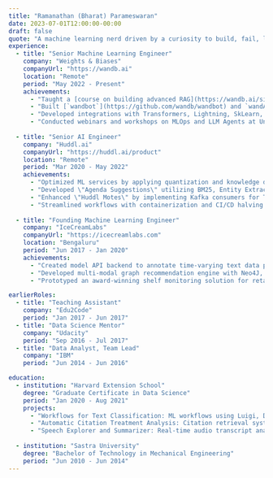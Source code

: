 ```yaml
---
title: "Ramanathan (Bharat) Parameswaran"
date: 2023-07-01T12:00:00-00:00
draft: false
quote: "A machine learning nerd driven by a curiosity to build, fail, learn and share"
experience:
  - title: "Senior Machine Learning Engineer"
    company: "Weights & Biases"
    companyUrl: "https://wandb.ai"
    location: "Remote"
    period: "May 2022 - Present"
    achievements:
      - "Taught a [course on building advanced RAG](https://wandb.ai/site/courses/rag/) and GenAI applications with over 5000+ participants."
      - "Built [`wandbot`](https://github.com/wandb/wandbot) and `wandAgent` - LLM-RAG applications serving a community of over 3000+ users"
      - "Developed integrations with Transformers, Lightning, SkLearn, YOLO, Openai"
      - "Conducted webinars and workshops on MLOps and LLM Agents at Universities and Tech Events"
  
  - title: "Senior AI Engineer"
    company: "Huddl.ai"
    companyUrl: "https://huddl.ai/product"
    location: "Remote"
    period: "Mar 2020 - May 2022"
    achievements:
      - "Optimized ML services by applying quantization and knowledge distillation, achieving a tenfold cost reduction"
      - "Developed \"Agenda Suggestions\" utilizing BM25, Entity Extraction, and Deep Neural Re-ranking"
      - "Enhanced \"Huddl Motes\" by implementing Kafka consumers for Topic Segmentation and Entity Extraction"
      - "Streamlined workflows with containerization and CI/CD halving engineering cycle time"
  
  - title: "Founding Machine Learning Engineer"
    company: "IceCreamLabs"
    companyUrl: "https://icecreamlabs.com"
    location: "Bengaluru"
    period: "Jun 2017 - Jan 2020"
    achievements:
      - "Created model API backend to annotate time-varying text data profiles using Snorkel and MongoDB"
      - "Developed multi-modal graph recommendation engine with Neo4J, enhancing product cart suggestions"
      - "Prototyped an award-winning shelf monitoring solution for retailers using deep object tracking"

earlierRoles:
  - title: "Teaching Assistant"
    company: "Edu2Code"
    period: "Jan 2017 - Jun 2017"
  - title: "Data Science Mentor"
    company: "Udacity"
    period: "Sep 2016 - Jul 2017"
  - title: "Data Analyst, Team Lead"
    company: "IBM"
    period: "Jun 2014 - Jun 2016"

education:
  - institution: "Harvard Extension School"
    degree: "Graduate Certificate in Data Science"
    period: "Jan 2020 - Aug 2021"
    projects:
      - "Workflows for Text Classification: ML workflows using Luigi, Dask and Tensorflow"
      - "Automatic Citation Treatment Analysis: Citation retrieval system using deep Transformer representations"
      - "Speech Explorer and Summarizer: Real-time audio transcript analysis using kubernetes"
  
  - institution: "Sastra University"
    degree: "Bachelor of Technology in Mechanical Engineering"
    period: "Jun 2010 - Jun 2014"
---
```

